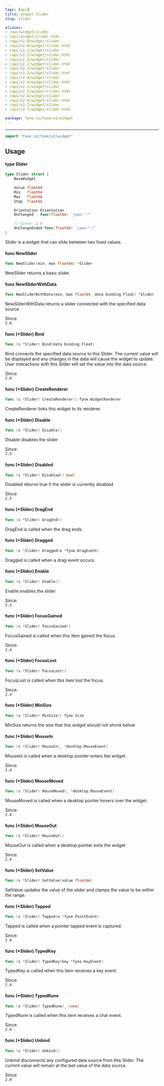 ```yaml
---
tags: [api]
title: widget.Slider
slug: slider

aliases:
- /api/widget/slider
- /api/widget/slider.html
- /api/v2.0/widget/slider
- /api/v2.0/widget/slider.html
- /api/v2.1/widget/slider
- /api/v2.1/widget/slider.html
- /api/v2.2/widget/slider
- /api/v2.2/widget/slider.html
- /api/v2.3/widget/slider
- /api/v2.3/widget/slider.html
- /api/v2.4/widget/slider
- /api/v2.4/widget/slider.html
- /api/v2.5/widget/slider
- /api/v2.5/widget/slider.html
- /api/v2.6/widget/slider
- /api/v2.6/widget/slider.html
- /api/v2.7/widget/slider
- /api/v2.7/widget/slider.html

package: fyne.io/fyne/v2/widget
---
```



---
```go
import "fyne.io/fyne/v2/widget"
```

## Usage

#### type Slider

```go
type Slider struct {
	BaseWidget

	Value float64
	Min   float64
	Max   float64
	Step  float64

	Orientation Orientation
	OnChanged   func(float64) `json:"-"`

	// Since: 2.4
	OnChangeEnded func(float64) `json:"-"`
}
```

Slider is a widget that can slide between two fixed values.

#### func  NewSlider

```go
func NewSlider(min, max float64) *Slider
```
NewSlider returns a basic slider.

#### func  NewSliderWithData

```go
func NewSliderWithData(min, max float64, data binding.Float) *Slider
```
NewSliderWithData returns a slider connected with the specified data source.


<div class="since">Since: <code>
2.0</code></div>

#### func (*Slider) Bind

```go
func (s *Slider) Bind(data binding.Float)
```
Bind connects the specified data source to this Slider. The current value will be displayed and any changes in the data will cause the widget to update. User interactions with this Slider will set the value into the data source.


<div class="since">Since: <code>
2.0</code></div>

#### func (*Slider) CreateRenderer

```go
func (s *Slider) CreateRenderer() fyne.WidgetRenderer
```
CreateRenderer links this widget to its renderer.

#### func (*Slider) Disable

```go
func (s *Slider) Disable()
```
Disable disables the slider


<div class="since">Since: <code>
2.5</code></div>

#### func (*Slider) Disabled

```go
func (s *Slider) Disabled() bool
```
Disabled returns true if the slider is currently disabled


<div class="since">Since: <code>
2.5</code></div>

#### func (*Slider) DragEnd

```go
func (s *Slider) DragEnd()
```
DragEnd is called when the drag ends.

#### func (*Slider) Dragged

```go
func (s *Slider) Dragged(e *fyne.DragEvent)
```
Dragged is called when a drag event occurs.

#### func (*Slider) Enable

```go
func (s *Slider) Enable()
```
Enable enables the slider


<div class="since">Since: <code>
2.5</code></div>

#### func (*Slider) FocusGained

```go
func (s *Slider) FocusGained()
```
FocusGained is called when this item gained the focus.


<div class="since">Since: <code>
2.4</code></div>

#### func (*Slider) FocusLost

```go
func (s *Slider) FocusLost()
```
FocusLost is called when this item lost the focus.


<div class="since">Since: <code>
2.4</code></div>

#### func (*Slider) MinSize

```go
func (s *Slider) MinSize() fyne.Size
```
MinSize returns the size that this widget should not shrink below

#### func (*Slider) MouseIn

```go
func (s *Slider) MouseIn(_ *desktop.MouseEvent)
```
MouseIn is called when a desktop pointer enters the widget.


<div class="since">Since: <code>
2.4</code></div>

#### func (*Slider) MouseMoved

```go
func (s *Slider) MouseMoved(_ *desktop.MouseEvent)
```
MouseMoved is called when a desktop pointer hovers over the widget.


<div class="since">Since: <code>
2.4</code></div>

#### func (*Slider) MouseOut

```go
func (s *Slider) MouseOut()
```
MouseOut is called when a desktop pointer exits the widget


<div class="since">Since: <code>
2.4</code></div>

#### func (*Slider) SetValue

```go
func (s *Slider) SetValue(value float64)
```
SetValue updates the value of the slider and clamps the value to be within the range.

#### func (*Slider) Tapped

```go
func (s *Slider) Tapped(e *fyne.PointEvent)
```
Tapped is called when a pointer tapped event is captured.


<div class="since">Since: <code>
2.4</code></div>

#### func (*Slider) TypedKey

```go
func (s *Slider) TypedKey(key *fyne.KeyEvent)
```
TypedKey is called when this item receives a key event.


<div class="since">Since: <code>
2.4</code></div>

#### func (*Slider) TypedRune

```go
func (s *Slider) TypedRune(_ rune)
```
TypedRune is called when this item receives a char event.


<div class="since">Since: <code>
2.4</code></div>

#### func (*Slider) Unbind

```go
func (s *Slider) Unbind()
```
Unbind disconnects any configured data source from this Slider. The current value will remain at the last value of the data source.


<div class="since">Since: <code>
2.0</code></div>
